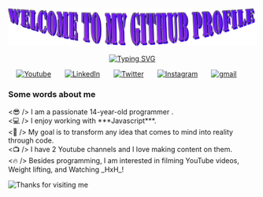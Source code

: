 <img src="./image/hero.png" style="max-width: 100%;" alt="Welcome to my Github Profile" />

<p align="center">
  <!-- Typing SVG by DenverCoder1 - https://github.com/DenverCoder1/readme-typing-svg -->
<a href="https://git.io/typing-svg"><img src="https://readme-typing-svg.demolab.com?font=Fira+Code&weight=500&size=28&duration=3500&pause=865&color=04EB00&center=true&vCenter=true&random=false&width=435&lines=Budding+Software+Engineer;%2B2+years+of+experience;Never+Stop+Learning!" alt="Typing SVG" /></a>
</p>

<p align="center">
  <a target="_blank" rel="noreferrer" href="https://www.youtube.com/@AbdallahAyedTV"><img alt="Youtube" title="Youtube" src="https://img.shields.io/badge/YouTube-FF0000?style=for-the-badge&logo=youtube&logoColor=white"/></a>
  &#8287;&#8287;&#8287;&#8287;&#8287;
  <a target="_blank" rel="noreferrer" href="https://www.linkedin.com/in/abdallah-ayed"><img alt="LinkedIn" title="LinkedIn" src="https://img.shields.io/badge/LinkedIn-0077B5?style=for-the-badge&logo=linkedin&logoColor=white"/></a>
  &#8287;&#8287;&#8287;&#8287;&#8287;
  <a target="_blank" rel="noreferrer" href="https://twitter.com/AbdallahAyedtv"><img alt="Twitter" title="Twitter" src="https://img.shields.io/badge/Twitter-1DA1F2?style=for-the-badge&logo=twitter&logoColor=white"/></a>
  &#8287;&#8287;&#8287;&#8287;&#8287;
  <a target="_blank" rel="noreferrer" href="https://www.instagram.com/abdallahayedtv/"><img alt="Instagram" title="Instagram" src="https://img.shields.io/badge/Instagram-E4405F?style=for-the-badge&logo=instagram&logoColor=white"/></a>
  &#8287;&#8287;&#8287;&#8287;&#8287;
  <a target="_blank" rel="noreferrer" href="mailto:abdallahayedtv@gmail.com
"><img alt="gmail" title="mail" src="https://res.cloudinary.com/practicaldev/image/fetch/s--C75QF96b--/c_limit%2Cf_auto%2Cfl_progressive%2Cq_auto%2Cw_880/https://img.shields.io/badge/Gmail-D14836%3Fstyle%3Dfor-the-badge%26logo%3Dgmail%26logoColor%3Dwhite"/></a>
  &#8287;&#8287;&#8287;&#8287;&#8287;
  
</p>

### Some words about me

<p>
<😎 /> I am a passionate 14-year-old programmer .
<br />
<💻 /> I enjoy working with ***Javascript***.
<br />
<🎯 /> My goal is to transform any idea that comes to mind into reality through code.
<br />
<📺 /> I have 2 Youtube channels and I love making content on them.
<br />
<🔥 /> Besides programming, I am interested in filming YouTube videos, Weight lifting, and Watching _HxH_!
</p>

<img height="120" alt="Thanks for visiting me" width="600" src="https://raw.githubusercontent.com/BrunnerLivio/brunnerlivio/master/images/marquee.svg" />
<br />

